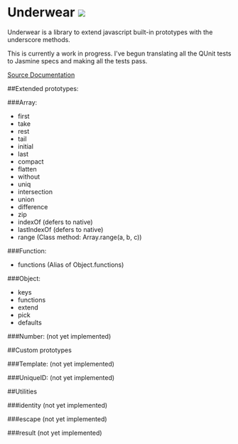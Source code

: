 Underwear [![](https://secure.travis-ci.org/daytonn/underwear.png?branch=master)](http://travis-ci.org/daytonn/underwear)
=========

Underwear is a library to extend javascript built-in prototypes with the
underscore methods.

This is currently a work in progress. I've begun translating all the
QUnit tests to Jasmine specs and making all the tests pass.

[Source Documentation](http://daytonn.github.com/underwear/docs/underwear.html)

##Extended prototypes:

###Array:
 - first
 - take
 - rest
 - tail
 - initial
 - last
 - compact
 - flatten
 - without
 - uniq
 - intersection
 - union
 - difference
 - zip
 - indexOf (defers to native)
 - lastIndexOf (defers to native)
 - range (Class method: Array.range(a, b, c))

###Function:
 - functions (Alias of Object.functions)

###Object:
 - keys
 - functions
 - extend
 - pick
 - defaults

###Number:
(not yet implemented)

##Custom prototypes

###Template:
(not yet implemented)

###UniqueID:
(not yet implemented)

##Utilities

###identity
(not yet implemented)

###escape
(not yet implemented)

###result
(not yet implemented)

